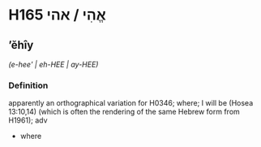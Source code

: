 # H165 אֱהִי / אהי

## ʼĕhîy

_(e-hee' | eh-HEE | ay-HEE)_

### Definition

apparently an orthographical variation for H0346; where; I will be (Hosea 13:10,14) (which is often the rendering of the same Hebrew form from H1961); adv

- where
